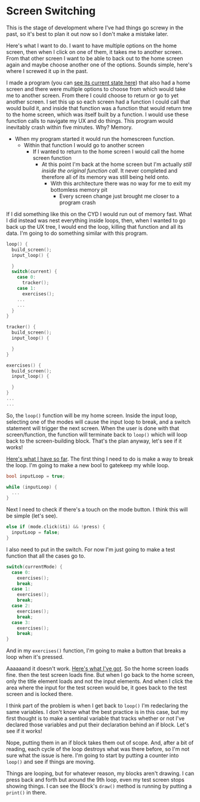 # Screen Switching

This is the stage of development where I've had things go screwy in the past, so it's best to plan it out now so I don't make a mistake later. 

Here's what I want to do. I want to have multiple options on the home screen, then when I click on one of them, it takes me to another screen. From that other screen I want to be able to back out to the home screen again and maybe choose another one of the options. Sounds simple, here's where I screwed it up in the past. 

I made a program (you can [see its current state here](https://github.com/dkallen78/math-trainer)) that also had a home screen and there were multiple options to choose from which would take me to another screen. From there I could choose to return or go to yet another screen. I set this up so each screen had a function I could call that would build it, and inside that function was a function that would return tme to the home screen, which was itself built by a function. I would use these function calls to navigate my UX and do things. This program would inevitably crash within five minutes. Why? Memory.

* When my program started it would run the homescreen function.
  * Within that function I would go to another screen
    * If I wanted to return to the home screen I would call the home screen function
      * At this point I'm back at the home screen but I'm actually *still inside the original function call*. It never completed and therefore all of its memory was still being held onto.
        * With this architecture there was no way for me to exit my bottomless memory pit
          * Every screen change just brought me closer to a program crash

If I did something like this on the CYD I would run out of memory fast. What I did instead was nest everything inside loops, then, when I wanted to go back up the UX tree, I would end the loop, killing that function and all its data. I'm going to do something similar with this program.

```C++
loop() {
  build_screen();
  input_loop() {

  }
  switch(current) {
    case 0:
      tracker();
    case 1:
      exercises();
    ...
    ...
  }
}

tracker() {
  build_screen();
  input_loop() {

  }
}

exercises() {
  build_screen();
  input_loop() {

  }
}
...
...
```

So, the `loop()` function will be my home screen. Inside the input loop, selecting one of the modes will cause the input loop to break, and a switch statement will trigger the next screen. When the user is done with that screen/function, the function will terminate back to `loop()` which will loop back to the screen-building block. That's the plan anyway, let's see if it works!

[Here's what I have so far](./gtg-home-screen-01.ino). The first thing I need to do is make a way to break the loop. I'm going to make a new bool to gatekeep my while loop. 

```C++
bool inputLoop = true;

while (inputLoop) {
  ...
}
```

Next I need to check if there's a touch on the mode button. I think this will be simple (let's see).

```C++
else if (mode.click(&ti) && !press) {
  inputLoop = false;
}
```

I also need to put in the switch. For now I'm just going to make a test function that all the cases go to.

```C++
switch(currentMode) {
  case 0:
    exercises();
    break;
  case 1:
    exercises();
    break;
  case 2:
    exercises();
    break;
  case 3:
    exercises();
    break;
}
```

And in my `exercises()` function, I'm going to make a button that breaks a loop when it's pressed. 

Aaaaaand it doesn't work. [Here's what I've got](./gtg-navigation-test-01.ino). So the home screen loads fine. then the test screen loads fine. But when I go back to the home screen, only the title element loads and not the input elements. And when I click the area where the input for the test screen would be, it goes back to the test screen and is locked there.

I think part of the problem is when I get back to `loop()` I'm redeclaring the same variables. I don't know what the best practice is in this case, but my first thought is to make a sentinal variable that tracks whether or not I've declared those variables and put their declaration behind an if block. Let's see if it works!

Nope, putting them in an if block takes them out of scope. And, after a bit of reading, each cycle of the loop destroys what was there before, so I'm not sure what the issue is here. I'm going to start by putting a counter into `loop()` and see if things are moving.

Things are looping, but for whatever reason, my blocks aren't drawing. I can press back and forth but around the 9th loop, even my test screen stops showing things. I can see the Block's `draw()` method is running by putting a `print()` in there.